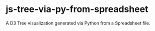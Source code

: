 # js-tree-via-py-from-spreadsheet
A D3 Tree visualization generated via Python from a Spreadsheet file.
